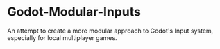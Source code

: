 # Godot-Modular-Inputs
An attempt to create a more modular approach to Godot's Input system, especially for local multiplayer games.
